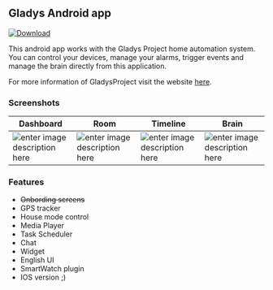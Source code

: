 ﻿## Gladys Android app
[![Download](https://img.shields.io/badge/Download-v1.5.2-blue.svg)](https://github.com/MathieuAndrade/Gladys-Android-App/releases/download/1.5.2/v1.5.2.apk)

This android app works with the Gladys Project home automation system. You can control your devices, manage your alarms, trigger events and manage the brain directly from this application.

For more information of GladysProject visit the website [here](https://gladysproject.com).

### Screenshots
| Dashboard| Room | Timeline | Brain
|--|--|--|--|
| ![enter image description here](https://raw.githubusercontent.com/LeptitGeek/Gladys-Android-App/master/art/Dashboard.png) | ![enter image description here](https://raw.githubusercontent.com/LeptitGeek/Gladys-Android-App/master/art/Rooms.png) | ![enter image description here](https://raw.githubusercontent.com/LeptitGeek/Gladys-Android-App/master/art/Timeline.png) | ![enter image description here](https://raw.githubusercontent.com/LeptitGeek/Gladys-Android-App/master/art/Brain.png) |


### Features

 - ~~Onbording screens~~
 - GPS tracker
 - House mode control
 - Media Player
 - Task Scheduler
 - Chat
 - Widget
 - English UI
 - SmartWatch plugin
 - IOS version ;)

